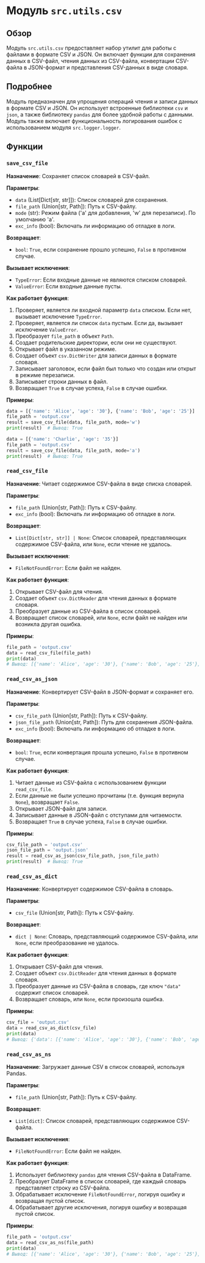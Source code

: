 # Модуль `src.utils.csv`

## Обзор

Модуль `src.utils.csv` предоставляет набор утилит для работы с файлами в формате CSV и JSON. Он включает функции для сохранения данных в CSV-файл, чтения данных из CSV-файла, конвертации CSV-файла в JSON-формат и представления CSV-данных в виде словаря.

## Подробнее

Модуль предназначен для упрощения операций чтения и записи данных в формате CSV и JSON. Он использует встроенные библиотеки `csv` и `json`, а также библиотеку `pandas` для более удобной работы с данными. Модуль также включает функциональность логирования ошибок с использованием модуля `src.logger.logger`.

## Функции

### `save_csv_file`

**Назначение**: Сохраняет список словарей в CSV-файл.

**Параметры**:
- `data` (List[Dict[str, str]]): Список словарей для сохранения.
- `file_path` (Union[str, Path]): Путь к CSV-файлу.
- `mode` (str): Режим файла ('a' для добавления, 'w' для перезаписи). По умолчанию 'a'.
- `exc_info` (bool): Включать ли информацию об отладке в логи.

**Возвращает**:
- `bool`: `True`, если сохранение прошло успешно, `False` в противном случае.

**Вызывает исключения**:
- `TypeError`: Если входные данные не являются списком словарей.
- `ValueError`: Если входные данные пусты.

**Как работает функция**:
1. Проверяет, является ли входной параметр `data` списком. Если нет, вызывает исключение `TypeError`.
2. Проверяет, является ли список `data` пустым. Если да, вызывает исключение `ValueError`.
3. Преобразует `file_path` в объект `Path`.
4. Создает родительские директории, если они не существуют.
5. Открывает файл в указанном режиме.
6. Создает объект `csv.DictWriter` для записи данных в формате словаря.
7. Записывает заголовок, если файл был только что создан или открыт в режиме перезаписи.
8. Записывает строки данных в файл.
9. Возвращает `True` в случае успеха, `False` в случае ошибки.

**Примеры**:

```python
data = [{'name': 'Alice', 'age': '30'}, {'name': 'Bob', 'age': '25'}]
file_path = 'output.csv'
result = save_csv_file(data, file_path, mode='w')
print(result)  # Вывод: True

data = [{'name': 'Charlie', 'age': '35'}]
file_path = 'output.csv'
result = save_csv_file(data, file_path, mode='a')
print(result)  # Вывод: True
```

### `read_csv_file`

**Назначение**: Читает содержимое CSV-файла в виде списка словарей.

**Параметры**:
- `file_path` (Union[str, Path]): Путь к CSV-файлу.
- `exc_info` (bool): Включать ли информацию об отладке в логи.

**Возвращает**:
- `List[Dict[str, str]] | None`: Список словарей, представляющих содержимое CSV-файла, или `None`, если чтение не удалось.

**Вызывает исключения**:
- `FileNotFoundError`: Если файл не найден.

**Как работает функция**:
1. Открывает CSV-файл для чтения.
2. Создает объект `csv.DictReader` для чтения данных в формате словаря.
3. Преобразует данные из CSV-файла в список словарей.
4. Возвращает список словарей, или `None`, если файл не найден или возникла другая ошибка.

**Примеры**:

```python
file_path = 'output.csv'
data = read_csv_file(file_path)
print(data)
# Вывод: [{'name': 'Alice', 'age': '30'}, {'name': 'Bob', 'age': '25'}, {'name': 'Charlie', 'age': '35'}]
```

### `read_csv_as_json`

**Назначение**: Конвертирует CSV-файл в JSON-формат и сохраняет его.

**Параметры**:
- `csv_file_path` (Union[str, Path]): Путь к CSV-файлу.
- `json_file_path` (Union[str, Path]): Путь для сохранения JSON-файла.
- `exc_info` (bool): Включать ли информацию об отладке в логи.

**Возвращает**:
- `bool`: `True`, если конвертация прошла успешно, `False` в противном случае.

**Как работает функция**:
1. Читает данные из CSV-файла с использованием функции `read_csv_file`.
2. Если данные не были успешно прочитаны (т.е. функция вернула `None`), возвращает `False`.
3. Открывает JSON-файл для записи.
4. Записывает данные в JSON-файл с отступами для читаемости.
5. Возвращает `True` в случае успеха, `False` в случае ошибки.

**Примеры**:

```python
csv_file_path = 'output.csv'
json_file_path = 'output.json'
result = read_csv_as_json(csv_file_path, json_file_path)
print(result)  # Вывод: True
```

### `read_csv_as_dict`

**Назначение**: Конвертирует содержимое CSV-файла в словарь.

**Параметры**:
- `csv_file` (Union[str, Path]): Путь к CSV-файлу.

**Возвращает**:
- `dict | None`: Словарь, представляющий содержимое CSV-файла, или `None`, если преобразование не удалось.

**Как работает функция**:
1. Открывает CSV-файл для чтения.
2. Создает объект `csv.DictReader` для чтения данных в формате словаря.
3. Преобразует данные из CSV-файла в словарь, где ключ `"data"` содержит список словарей.
4. Возвращает словарь, или `None`, если произошла ошибка.

**Примеры**:

```python
csv_file = 'output.csv'
data = read_csv_as_dict(csv_file)
print(data)
# Вывод: {'data': [{'name': 'Alice', 'age': '30'}, {'name': 'Bob', 'age': '25'}, {'name': 'Charlie', 'age': '35'}]}
```

### `read_csv_as_ns`

**Назначение**: Загружает данные CSV в список словарей, используя Pandas.

**Параметры**:
- `file_path` (Union[str, Path]): Путь к CSV-файлу.

**Возвращает**:
- `List[dict]`: Список словарей, представляющих содержимое CSV-файла.

**Вызывает исключения**:
- `FileNotFoundError`: Если файл не найден.

**Как работает функция**:
1. Использует библиотеку `pandas` для чтения CSV-файла в DataFrame.
2. Преобразует DataFrame в список словарей, где каждый словарь представляет строку из CSV-файла.
3. Обрабатывает исключение `FileNotFoundError`, логируя ошибку и возвращая пустой список.
4. Обрабатывает другие исключения, логируя ошибку и возвращая пустой список.

**Примеры**:

```python
file_path = 'output.csv'
data = read_csv_as_ns(file_path)
print(data)
# Вывод: [{'name': 'Alice', 'age': '30'}, {'name': 'Bob', 'age': '25'}, {'name': 'Charlie', 'age': '35'}]